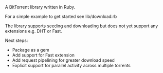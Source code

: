 A BitTorrent library written in Ruby.

For a simple example to get started see lib/download.rb

The library supports seeding and downloading but does not yet support any extensions e.g. DHT or Fast.

Next steps:

* Package as a gem
* Add support for Fast extension
* Add request pipelining for greater download speed
* Explicit support for parallel activity across multiple torrents
